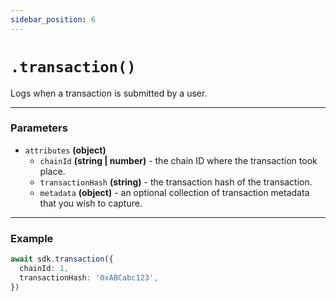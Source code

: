 ```yaml
---
sidebar_position: 6
---
```


# `.transaction()`

Logs when a transaction is submitted by a user.

---

### Parameters

- `attributes` **(object)**
  - `chainId` **(string | number)** - the chain ID where the transaction took place.
  - `transactionHash` **(string)** - the transaction hash of the transaction.
  - `metadata` **(object)** - an optional collection of transaction metadata that you wish to capture.

---

### Example

```ts
await sdk.transaction({
  chainId: 1,
  transactionHash: '0xABCabc123',
})
```
